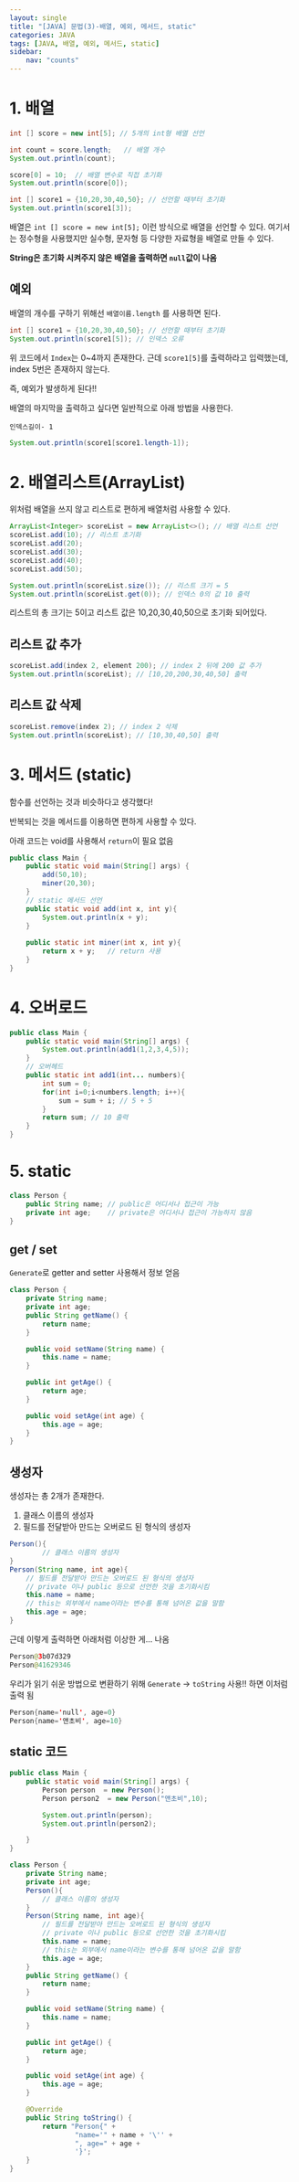 ```yaml
---
layout: single
title: "[JAVA] 문법(3)-배열, 예외, 메서드, static"
categories: JAVA
tags: [JAVA, 배열, 예외, 메서드, static]
sidebar:
    nav: "counts"
---
```


# 1. 배열

```java
int [] score = new int[5]; // 5개의 int형 배열 선언

int count = score.length;   // 배열 개수
System.out.println(count);

score[0] = 10;  // 배열 변수로 직접 초기화
System.out.println(score[0]);

int [] score1 = {10,20,30,40,50}; // 선언할 때부터 초기화
System.out.println(score1[3]);
```

배열은 `int [] score = new int[5];`  이런 방식으로 배열을 선언할 수 있다. 여기서는 정수형을 사용했지만 실수형, 문자형 등 다양한 자료형을 배열로 만들 수 있다.

**String은 초기화 시켜주지 않은 배열을 출력하면 `null`값이 나옴**

## 예외 

배열의 개수를 구하기 위해선 `배열이름.length` 를 사용하면 된다.

```java
int [] score1 = {10,20,30,40,50}; // 선언할 때부터 초기화
System.out.println(score1[5]); // 인덱스 오류
```

위 코드에서 `Index`는 0~4까지 존재한다. 근데 `score1[5]`를 출력하라고 입력했는데, index 5번은 존재하지 않는다.

즉, 예외가 발생하게 된다!!

배열의 마지막을 출력하고 싶다면 일반적으로 아래 방법을 사용한다.

`인덱스길이- 1`

```java
System.out.println(score1[score1.length-1]);
```

 

# 2. 배열리스트(ArrayList)

위처럼 배열을 쓰지 않고 리스트로 편하게 배열처럼 사용할 수 있다. 

```java
ArrayList<Integer> scoreList = new ArrayList<>(); // 배열 리스트 선언
scoreList.add(10); // 리스트 초기화
scoreList.add(20);
scoreList.add(30);
scoreList.add(40);
scoreList.add(50);

System.out.println(scoreList.size()); // 리스트 크기 = 5
System.out.println(scoreList.get(0)); // 인덱스 0의 값 10 출력 
```

리스트의 총 크기는 5이고  리스트 값은 10,20,30,40,50으로 초기화 되어있다.

## 리스트 값 추가

```java
scoreList.add(index 2, element 200); // index 2 뒤에 200 값 추가
System.out.println(scoreList); // [10,20,200,30,40,50] 출력
```

## 리스트 값 삭제

```java
scoreList.remove(index 2); // index 2 삭제
System.out.println(scoreList); // [10,30,40,50] 출력
```



# 3. 메서드 (static)

함수를 선언하는 것과 비슷하다고 생각했다!

반복되는 것을 메서드를 이용하면 편하게 사용할 수 있다. 

아래 코드는 void를 사용해서 `return`이 필요 없음 

```java
public class Main {
    public static void main(String[] args) {
        add(50,10);
        miner(20,30);
    }
    // static 메서드 선언 
    public static void add(int x, int y){ 
        System.out.println(x + y);
    }
    
    public static int miner(int x, int y){
        return x + y;	// return 사용 
    }
}
```



# 4. 오버로드

```java
public class Main {
    public static void main(String[] args) {
        System.out.println(add1(1,2,3,4,5));
    }
    // 오버헤드 
    public static int add1(int... numbers){
        int sum = 0;
        for(int i=0;i<numbers.length; i++){
            sum = sum + i; // 5 + 5
        }
        return sum; // 10 출력
    }
}
```



# 5. static

```java
class Person {
    public String name;	// public은 어디서나 접근이 가능
    private int age;	// private은 어디서나 접근이 가능하지 않음
}
```

## get / set

`Generate`로 getter and setter 사용해서 정보 얻음

```java
class Person {
    private String name;
    private int age;
    public String getName() {
        return name;
    }

    public void setName(String name) {
        this.name = name;
    }

    public int getAge() {
        return age;
    }

    public void setAge(int age) {
        this.age = age;
    }
}
```



## 생성자

생성자는 총 2개가 존재한다.

1. 클래스 이름의 생성자
2. 필드를 전달받아 만드는 오버로드 된 형식의 생성자

```java
Person(){
        // 클래스 이름의 생성자
}
Person(String name, int age){
    // 필드를 전달받아 만드는 오버로드 된 형식의 생성자
    // private 이나 public 등으로 선언한 것을 초기화시킴
    this.name = name;
    // this는 외부에서 name이라는 변수를 통해 넘어온 값을 말함
    this.age = age;
}
```

근데 이렇게 출력하면 아래처럼 이상한 게... 나옴 

```java
Person@3b07d329
Person@41629346
```

우리가 읽기 쉬운 방법으로 변환하기 위해 `Generate` -> `toString` 사용!! 하면 이처럼 출력 됨 

```java
Person{name='null', age=0}
Person{name='앤초비', age=10}
```

## static 코드 

```java
public class Main {
    public static void main(String[] args) {
        Person person  = new Person();
        Person person2  = new Person("앤초비",10);

        System.out.println(person);
        System.out.println(person2);

    }
}

class Person {
    private String name;
    private int age;
    Person(){
        // 클래스 이름의 생성자
    }
    Person(String name, int age){
        // 필드를 전달받아 만드는 오버로드 된 형식의 생성자
        // private 이나 public 등으로 선언한 것을 초기화시킴
        this.name = name;
        // this는 외부에서 name이라는 변수를 통해 넘어온 값을 말함
        this.age = age;
    }
    public String getName() {
        return name;
    }

    public void setName(String name) {
        this.name = name;
    }

    public int getAge() {
        return age;
    }

    public void setAge(int age) {
        this.age = age;
    }

    @Override
    public String toString() {
        return "Person{" +
                "name='" + name + '\'' +
                ", age=" + age +
                '}';
    }
}
```

